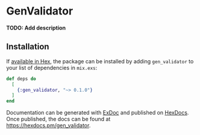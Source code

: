 # GenValidator

**TODO: Add description**

## Installation

If [available in Hex](https://hex.pm/docs/publish), the package can be installed
by adding `gen_validator` to your list of dependencies in `mix.exs`:

```elixir
def deps do
  [
    {:gen_validator, "~> 0.1.0"}
  ]
end
```

Documentation can be generated with [ExDoc](https://github.com/elixir-lang/ex_doc)
and published on [HexDocs](https://hexdocs.pm). Once published, the docs can
be found at <https://hexdocs.pm/gen_validator>.

